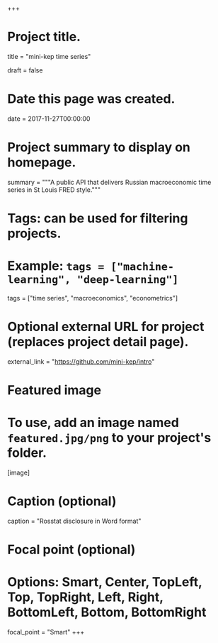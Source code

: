 +++
# Project title.
title = "mini-kep time series"

draft = false

# Date this page was created.
date = 2017-11-27T00:00:00

# Project summary to display on homepage.
summary = """A public API that delivers Russian macroeconomic time series in St Louis FRED style."""

# Tags: can be used for filtering projects.
# Example: `tags = ["machine-learning", "deep-learning"]`
tags = ["time series", "macroeconomics", "econometrics"]

# Optional external URL for project (replaces project detail page).
external_link = "https://github.com/mini-kep/intro"

# Featured image
# To use, add an image named `featured.jpg/png` to your project's folder. 
[image]
  # Caption (optional)
  caption = "Rosstat disclosure in Word format"

  # Focal point (optional)
  # Options: Smart, Center, TopLeft, Top, TopRight, Left, Right, BottomLeft, Bottom, BottomRight
  focal_point = "Smart"
+++
